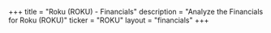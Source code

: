+++
title = "Roku (ROKU) - Financials"
description = "Analyze the Financials for Roku (ROKU)"
ticker = "ROKU"
layout = "financials"
+++

